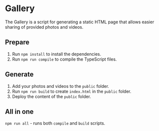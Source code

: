 # Gallery
The Gallery is a script for generating a static HTML page that allows easier sharing of provided photos and videos.

## Prepare
1. Run `npm install` to install the dependencies.
2. Run `npm run compile` to compile the TypeScript files.

## Generate
1. Add your photos and videos to the `public` folder.
2. Run `npm run build` to create `index.html` in the `public` folder.
3. Deploy the content of the `public` folder.

## All in one
`npm run all` - runs both `compile` and `build` scripts.